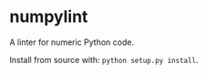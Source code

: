 # numpylint

A linter for numeric Python code.

Install from source with: `python setup.py install`.
